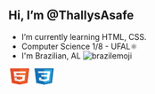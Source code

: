 ## Hi, I’m @ThallysAsafe

- I’m currently learning HTML, CSS.  
- Computer Science 1/8 - UFAL⚛️
- I'm Brazilian, AL <img src="https://upload.wikimedia.org/wikipedia/commons/0/05/Flag_of_Brazil.svg" alt="brazilemoji" width="21.5">


<div style="display: inline_block">
  <img align="center" alt="HTML" height="30" width="40" src="https://raw.githubusercontent.com/devicons/devicon/master/icons/html5/html5-original.svg">
  <img align="center" alt="CSS" height="30" width="40" src="https://raw.githubusercontent.com/devicons/devicon/master/icons/css3/css3-original.svg">
</div>

<!---
ThallysAsafe/ThallysAsafe is a ✨ special ✨ repository because its `README.md` (this file) appears on your GitHub profile.
You can click the Preview link to take a look at your changes.
--->
